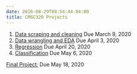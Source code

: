 ```yaml
---
date: 2016-08-29T08:54:44-04:00
title: CMSC320 Projects
---
```



1. [Data scraping and cleaning](project1/) Due March 9, 2020
2. [Data wrangling and EDA](project2/) Due April 3, 2020  
3. [Regression](project3/) Due April 20, 2020
4. [Classification](project4/) Due May 6, 2020
<!-- 4. [Interactive data visualization and mapping](project4/) Due May 14, 2019 -->


[Final Project:](final_project/) Due May 18, 2020
